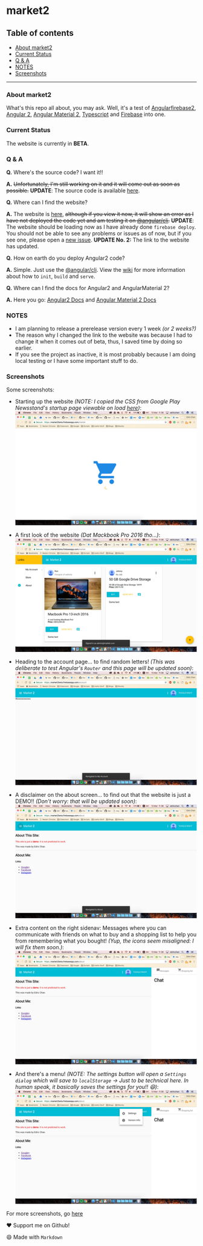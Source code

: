 # market2
## Table of contents
- [About market2](#about-market2)
- [Current Status](#current-status)
- [Q & A](#q--a)
- [NOTES](#notes)
- [Screenshots](#screenshots)

---
### About market2
What's this repo all about, you may ask. Well, it's a test of [Angularfirebase2](https://github.com/angular/angularfirebase2), [Angular 2](https://github.com/angular/angular), [Angular Material 2](https://github.com/angular/material2), [Typescript](https://typescriptlang.org) and [Firebase](https://github.com/firebase) into one. <!--TODO: Make about longer-->

### Current Status
The website is currently in **BETA**.

### Q & A
**Q.** Where's the source code? I want it!!

**A.** ~~Unfortunately, I'm still working on it and it will come out as soon as possible.~~ **UPDATE**: The source code is available [here](https://github.com/Chan4077/market2).

**Q.** Where can I find the website?

**A.** The website is [here](https://market2-ed1e4.firebaseapp.com/market), ~~although if you view it now, it will show an error as I have not deployed the code yet and am testing it on [@angular/cli](https://github.com/angular/angular-cli).~~  **UPDATE**: The website should be loading now as I have already done `firebase deploy`. You should not be able to see any problems or issues as of now, but if you see one, please open a [new issue](https://github.com/Chan4077/market2/issues/new). **UPDATE No. 2:** The link to the website has updated.

**Q.** How on earth do you deploy Angular2 code?

**A.** Simple. Just use the [@angular/cli](https://github.com/angular/angular-cli). View the [wiki](https://github.com/angular/angular-cli/wiki) for more information about how to `init`, `build` and `serve`.

**Q.** Where can I find the docs for Angular2 and AngularMaterial 2?

**A.** Here you go: [Angular2 Docs](https://angular.io) and [Angular Material 2 Docs](https://material.angular.io)

### NOTES
- I am planning to release a prerelease version every 1 week _(or 2 weeks?)_ <!--TODO: Decide for no. of weeks before next release-->
- The reason why I changed the link to the website was because I had to change it when it comes out of beta, thus, I saved time by doing so earlier.
- If you see the project as inactive, it is most probably because I am doing local testing or I have some important stuff to do.

### Screenshots
Some screenshots:

- Starting up the website _(NOTE: I copied the CSS from Google Play Newsstand's startup page viewable on load [here](https://newsstand.google.com))_:
![Starting up Market2...](../img/market2/market2_1.jpg)

- A first look of the website _(Dat Mackbook Pro 2016 tho...)_:
![A first look](../img/market2/market2_2.jpg)

- Heading to the account page... to find random letters! _(This was deliberate to test Angular's `Router` and this page will be updated soon)_:
![Head to the account... to find random letters!](../img/market2/market2_3.jpg)

- A disclaimer on the about screen... to find out that the website is just a DEMO!! _(Don't worry: that will be updated soon)_:
![A disclaimer on the about screen... to find that it is just a DEMO?!?](../img/market2/market2_4.jpg)

- Extra content on the right sidenav: Messages where you can communicate with friends on what to buy and a shopping list to help you from remembering what you bought! _(Yup, the icons seem misaligned: I will fix them soon.)_:
![Extra content on the right of the screen: Messages and your shopping list!](../img/market2/market2_5.jpg)

- And there's a menu! _(NOTE: The settings button will open a `Settings dialog` which will save to `localStorage` -> Just to be technical here. In human speak, it basically saves the settings for you!! :smile:)_:
![And there's a menu!!](../img/market2/market2_6.jpg)

<!--
TODO: Add more screenshots
Also update the screenshots
-->
For more screenshots, go [here](../img/market2)

:heart: Support me on Github!

:smile: Made with `Markdown`
